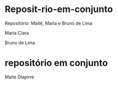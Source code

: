 # Reposit-rio-em-conjunto
Repositório: Maitê, Maria e Bruno de Lima

Maria Clara

Bruno de Lima

# repositório em conjunto 

Maite Dlapirre 

